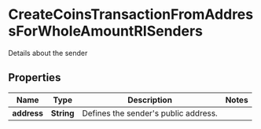 

# CreateCoinsTransactionFromAddressForWholeAmountRISenders

Details about the sender

## Properties

| Name | Type | Description | Notes |
|------------ | ------------- | ------------- | -------------|
|**address** | **String** | Defines the sender&#39;s public address. |  |



